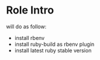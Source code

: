 Role Intro
==========

will do as follow:

- install rbenv
- install ruby-build as rbenv plugin
- install latest ruby stable version